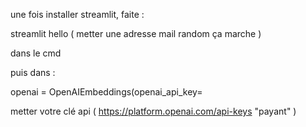 une fois installer streamlit, faite :

streamlit hello 		( metter une adresse mail random ça marche )

dans le cmd

puis dans :

openai = OpenAIEmbeddings(openai_api_key=

metter votre clé api  ( 	https://platform.openai.com/api-keys      "payant"	)
